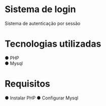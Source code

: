 # Sistema de login
Sistema de autenticação por sessão
# Tecnologias utilizadas
● PHP<br>
● Mysql
# Requisitos
● Instalar PHP
● Configurar Mysql
